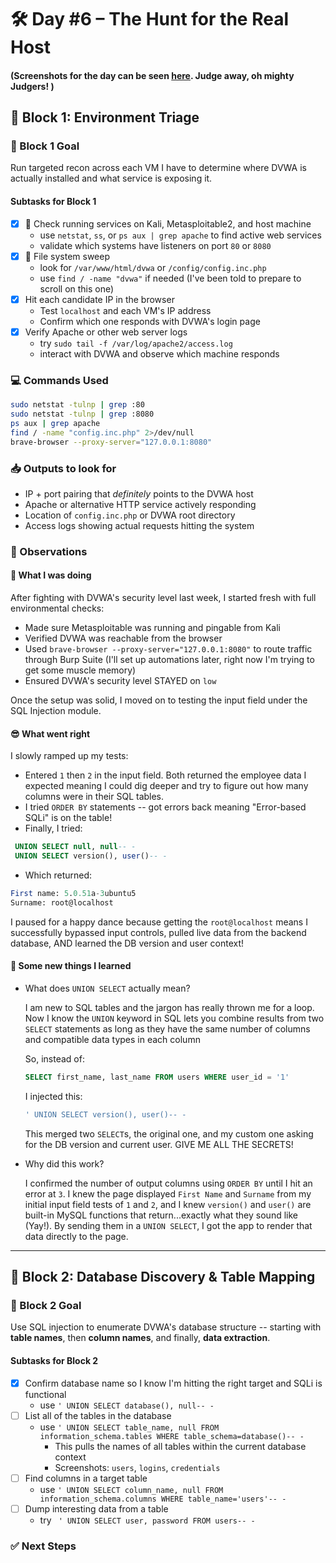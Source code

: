 # 🛠️ Day #6 – The Hunt for the Real Host

#### (Screenshots for the day can be seen [here](../Screenshots/Day6.md). Judge away, oh mighty Judgers! )

## 🧱 Block 1: Environment Triage

### 🎯 Block 1 Goal

Run targeted recon across each VM I have to determine where DVWA is actually installed and what service is exposing it.

#### Subtasks for Block 1

- [x] 🔎 Check running services on Kali, Metasploitable2, and host machine
  - use `netstat`, `ss`, or `ps aux | grep apache` to find active web services
  - validate which systems have listeners on port `80` or `8080`
- [x] 📂 File system sweep
  - look for `/var/www/html/dvwa` or `/config/config.inc.php`
  - use `find / -name "dvwa"` if needed (I've been told to prepare to scroll on this one)
- [x] Hit each candidate IP in the browser
  - Test `localhost` and each VM's IP address
  - Confirm which one responds with DVWA's login page
- [x] Verify Apache or other web server logs
  - try `sudo tail -f /var/log/apache2/access.log`
  - interact with DVWA and observe which machine responds

### 💻 Commands Used

```bash
sudo netstat -tulnp | grep :80
sudo netstat -tulnp | grep :8080
ps aux | grep apache
find / -name "config.inc.php" 2>/dev/null
brave-browser --proxy-server="127.0.0.1:8080"
```

### 📥 Outputs to look for

- IP + port pairing that *definitely* points to the DVWA host
- Apache or alternative HTTP service actively responding
- Location of `config.inc.php` or DVWA root directory
- Access logs showing actual requests hitting the system

### 🧠 Observations
#### 🔧 What I was doing

After fighting with DVWA's security level last week, I started fresh with full environmental checks:

- Made sure Metasploitable was running and pingable from Kali
- Verified DVWA was reachable from the browser
- Used `brave-browser --proxy-server="127.0.0.1:8080"` to route traffic through Burp Suite (I'll set up automations later, right now I'm trying to get some muscle memory)
- Ensured DVWA's security level STAYED on `low`

Once the setup was solid, I moved on to testing the input field under the SQL Injection module.

#### 😎 What went right

I slowly ramped up my tests:

- Entered `1` then `2` in the input field. Both returned the employee data I expected meaning I could dig deeper and try to figure out how many columns were in their SQL tables.
- I tried `ORDER BY` statements -- got errors back meaning "Error-based SQLi" is on the table!
- Finally, I tried: 
  
```sql 
 UNION SELECT null, null-- -
 UNION SELECT version(), user()-- -
```

- Which returned:

```sql
First name: 5.0.51a-3ubuntu5
Surname: root@localhost
```

I paused for a happy dance because getting the `root@localhost` means I successfully bypassed input controls, pulled live data from the backend database, AND learned the DB version and user context!

#### 🧠 Some new things I learned

- What does `UNION SELECT` actually mean?
  
  I am new to SQL tables and the jargon has really thrown me for a loop. Now I know the `UNION` keyword in SQL lets you combine results from two `SELECT` statements as long as they have the same number of columns and compatible data types in each column

  So, instead of:

  ```sql
  SELECT first_name, last_name FROM users WHERE user_id = '1'
  ```

  I injected this:

  ```sql
  ' UNION SELECT version(), user()-- - 
  ```

  This merged two `SELECT`s, the original one, and my custom one asking for the DB version and current user. GIVE ME ALL THE SECRETS!

- Why did this work?
  
  I confirmed the number of output columns using `ORDER BY` until I hit an error at `3`. I knew the page displayed `First Name` and `Surname` from my initial input field tests of `1` and `2`, and I knew `version()` and `user()` are built-in MySQL functions that return...exactly what they sound like (Yay!). By sending them in a `UNION SELECT`, I got the app to render that data directly to the page.

---

## 🧱 Block 2: Database Discovery & Table Mapping

### 🎯 Block 2 Goal

Use SQL injection to enumerate DVWA's database structure -- starting with **table names**, then **column names**, and finally, **data extraction**.

#### Subtasks for Block 2

- [x] Confirm database name so I know I'm hitting the right target and SQLi is functional
  - use `' UNION SELECT database(), null-- -`
- [ ] List all of the tables in the database
  - use `' UNION SELECT table_name, null FROM information_schema.tables WHERE table_schema=database()-- -`
    - This pulls the names of all tables within the current database context
    - Screenshots: `users`, `logins`, `credentials`
- [ ] Find columns in a target table
  - use `' UNION SELECT column_name, null FROM information_schema.columns WHERE table_name='users'-- -`
- [ ] Dump interesting data from a table
  - try ` ' UNION SELECT user, password FROM users-- -`
  
### ✅ Next Steps
